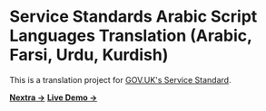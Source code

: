 # Service Standards Arabic Script Languages Translation (Arabic, Farsi, Urdu, Kurdish)

This is a translation project for [GOV.UK's Service Standard](https://www.gov.uk/service-manual/service-standard).

[**Nextra →**](https://nextra.site) [**Live Demo →**](https://standards.haithamali.uk)